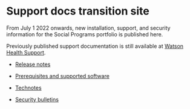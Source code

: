 # Support docs transition site

From July 1 2022 onwards, new installation, support, and security information for the Social Programs portfolio is published here.

Previously published support documentation is still available at [Watson Health Support](https://ibmwatsonhealth.force.com/mysupport).

* [Release notes](release-notes/release-notes.md)

* [Prerequisites and supported software](prerequisites/prerequisites-software.md)

* [Technotes](technotes/technotes.md)

* [Security bulletins](security/security.md)
